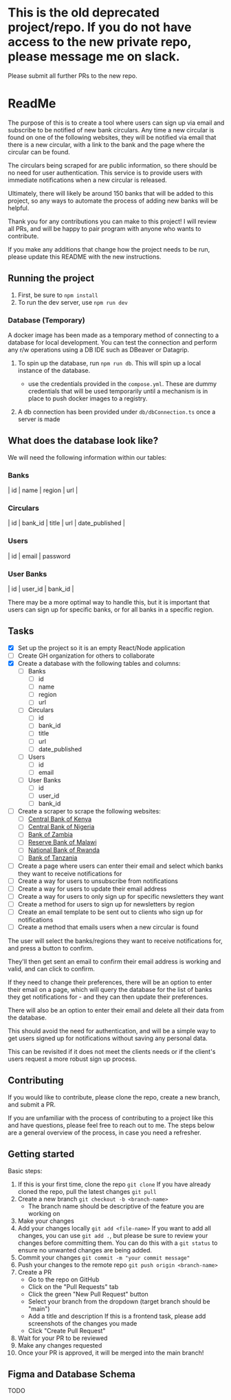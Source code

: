 # This is the old deprecated project/repo. If you do not have access to the new private repo, please message me on slack. 

Please submit all further PRs to the new repo.



# ReadMe

The purpose of this is to create a tool where users can sign up via email and subscribe to be notified of new bank circulars. Any time a new circular is found on one of the following websites, they will be notified via email that there is a new circular, with a link to the bank and the page where the circular can be found.

The circulars being scraped for are public information, so there should be no need for user authentication. This service is to provide users with immediate notifications when a new circular is released.

Ultimately, there will likely be around 150 banks that will be added to this project, so any ways to automate the process of adding new banks will be helpful.

Thank you for any contributions you can make to this project! I will review all PRs, and will be happy to pair program with anyone who wants to contribute.

If you make any additions that change how the project needs to be run, please update this README with the new instructions.

## Running the project

1. First, be sure to `npm install`
1. To run the dev server, use `npm run dev`

### Database (Temporary)

A docker image has been made as a temporary method of connecting to a database for local development. You can test the connection and perform any r/w operations using a DB IDE such as DBeaver or Datagrip.

1. To spin up the database, run `npm run db`. This will spin up a local instance of the database.

   - use the credentials provided in the `compose.yml`. These are dummy credentials that will be used temporarily until a mechanism is in place to push docker images to a registry.

1. A db connection has been provided under `db/dbConnection.ts` once a server is made

## What does the database look like?

We will need the following information within our tables:

### Banks

| id | name | region | url |

### Circulars

| id | bank_id | title | url | date_published |

### Users

| id | email | password

### User Banks

| id | user_id | bank_id |

There may be a more optimal way to handle this, but it is important that users can sign up for specific banks, or for all banks in a specific region.

## Tasks

- [x] Set up the project so it is an empty React/Node application
- [ ] Create GH organization for others to collaborate
- [x] Create a database with the following tables and columns:
  - [ ] Banks
    - [ ] id
    - [ ] name
    - [ ] region
    - [ ] url
  - [ ] Circulars
    - [ ] id
    - [ ] bank_id
    - [ ] title
    - [ ] url
    - [ ] date_published
  - [ ] Users
    - [ ] id
    - [ ] email
  - [ ] User Banks
    - [ ] id
    - [ ] user_id
    - [ ] bank_id
- [ ] Create a scraper to scrape the following websites:
  - [ ] [Central Bank of Kenya]("https://www.centralbank.go.ke/policy-procedures/legislation-and-guidelines/circulars/")
  - [ ] [Central Bank of Nigeria](https://www.cbn.gov.ng/documents/circulars.asp?beginrec=1&endrec=20&keyword=&from=&tod=)
  - [ ] [Bank of Zambia](https://www.boz.zm/circulars.htm)
  - [ ] [Reserve Bank of Malawi](https://www.rbm.mw/MediaCenter/PressReleases/)
  - [ ] [National Bank of Rwanda](https://www.bnr.rw/news-publications/news/news-press-release/)
  - [ ] [Bank of Tanzania](https://www.bot.go.tz/Publications/Filter/39)
- [ ] Create a page where users can enter their email and select which banks they want to receive notifications for
- [ ] Create a way for users to unsubscribe from notifications
- [ ] Create a way for users to update their email address
- [ ] Create a way for users to only sign up for specific newsletters they want
- [ ] Create a method for users to sign up for newsletters by region
- [ ] Create an email template to be sent out to clients who sign up for notifications
- [ ] Create a method that emails users when a new circular is found

The user will select the banks/regions they want to receive notifications for, and press a button to confirm.

They'll then get sent an email to confirm their email address is working and valid, and can click to confirm.

If they need to change their preferences, there will be an option to enter their email on a page, which will query the database for the list of banks they get notifications for - and they can then update their preferences.

There will also be an option to enter their email and delete all their data from the database.

This should avoid the need for authentication, and will be a simple way to get users signed up for notifications without saving any personal data.

This can be revisited if it does not meet the clients needs or if the client's users request a more robust sign up process.

## Contributing

If you would like to contribute, please clone the repo, create a new branch, and submit a PR.

If you are unfamiliar with the process of contributing to a project like this and have questions, please feel free to reach out to me. The steps below are a general overview of the process, in case you need a refresher.

## Getting started

Basic steps:

1. If this is your first time, clone the repo
   `git clone`
   If you have already cloned the repo, pull the latest changes
   `git pull`
2. Create a new branch
   `git checkout -b <branch-name>`
   - The branch name should be descriptive of the feature you are working on
3. Make your changes
4. Add your changes locally
   `git add <file-name>`
   If you want to add all changes, you can use `git add .`, but please be sure to review your changes before committing them. You can do this with a `git status` to ensure no unwanted changes are being added.
5. Commit your changes
   `git commit -m "your commit message"`
6. Push your changes to the remote repo
   `git push origin <branch-name>`
7. Create a PR
   - Go to the repo on GitHub
   - Click on the "Pull Requests" tab
   - Click the green "New Pull Request" button
   - Select your branch from the dropdown (target branch should be "main")
   - Add a title and description
     If this is a frontend task, please add screenshots of the changes you made
   - Click "Create Pull Request"
8. Wait for your PR to be reviewed
9. Make any changes requested
10. Once your PR is approved, it will be merged into the main branch!

## Figma and Database Schema

TODO
